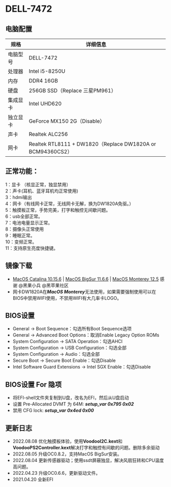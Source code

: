 # DELL-7472
## 电脑配置

| 规格   | 详细信息                                               |
|------|----------------------------------------------------|
| 电脑型号 | DELL-7472                                          |
| 处理器  | Intel i5-8250U                                     |
| 内存   | DDR4 16GB                                          |
| 硬盘   | 256GB SSD（Replace 三星PM961）                         |
| 集成显卡 | Intel UHD620                                       |
| 独立显卡 | GeForce MX150 2G（Disable）                          |
| 声卡   | Realtek ALC256                                     |
| 网卡   | Realtek RTL8111 + DW1820（Replace DW1820A or BCM94360CS2） |


## 正常功能：
1：显卡 （核显正常，独显禁用）  
2：声卡(耳机、蓝牙耳机均正常使用)  
3：hdmi输出  
4：网卡（有线网卡正常，无线网卡无解，换为DW1820A免驱。）  
5：触摸板正常，手势完美，打字和触控无间歇问题。  
6：usb全部正常。  
7：电池电量显示正常。  
8：摄像头正常使用  
9：睡眠正常。  
10：变频正常。  
11：支持原生亮度快捷键。


## 镜像下载
-  [MacOS Catalina 10.15.6](https://blog.daliansky.net/macOS-Catalina-10.15.6-19G73-Release-version-with-Clover-5119-original-image-Double-EFI-Version-UEFI-and-MBR.html) |
[MacOS BigSur 11.6.6](https://blog.daliansky.net/macOS-BigSur-11.6.6-20G624-Release-version-with-OC-0.8.0-and-Clover-5142-and-PE-original-image.html) |
  [MacOS Monterey 12.5](https://osx.cx/macos-monterey-12-5-21f79.html)
  感谢 @黑果小兵 @黑苹果社区
- 网卡DW1820A在***MacOS Monterey***无法使用，如果需要强制使用可以在BIOS中禁用WIFI使用，不禁用WIFI有大几率卡LOGO。

## BIOS设置
* General -> Boot Sequence：勾选所有Boot Sequence选项
* General -> Advanced Boot Options：取消Enable Legacy Option ROMs
* System Configuration -> SATA Operation：勾选AHCI
* System Configuration -> USB Configuration：勾选全部
* System Configuration -> Audio：勾选全部
* Secure Boot -> Secure Boot Enable：勾选Disable
* Intel Software Guard Extensions -> Intel SGX Enable：勾选Disable


## BIOS设置 For 隐项
* 将EFI-shell文件夹复制到U盘，改名为EFI，然后从U盘启动
* 设置 Pre-Allocated DVMT 为 64M:
  ***setup_var 0x795 0x02***
* 禁用 CFG lock:
  ***setup_var 0x4ed 0x00***


## 更新日志
- 2022.08.08 优化触摸板体验，使用**VoodooI2C.kext**和**VoodooPS2Controller.kext**解决打字和触控有间歇的问题。删除多余驱动
- 2022.08.05 升级OC0.8.2，支持MacOS BigSur安装。
- 2022.08.04 更新传感器驱动；使用ssdt屏蔽独显，解决风扇狂转和CPU温度高问题。
- 2022.04.23 升级OC0.6.6，更新驱动文件。
- 2021.04.20 全新EFI
